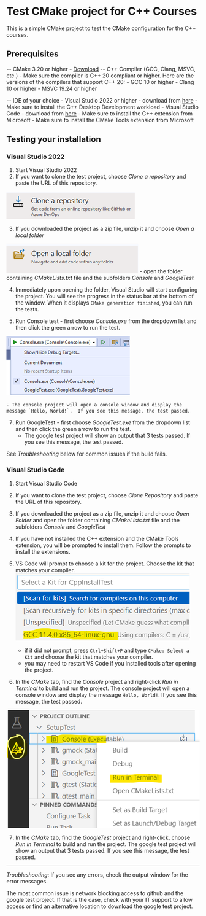 # Test CMake project for C++ Courses

This is a simple CMake project to test the CMake configuration for the C++ courses.

## Prerequisites
-- CMake 3.20 or higher - [Download](https://cmake.org/download/)
-- C++ Compiler (GCC, Clang, MSVC, etc.)  - Make sure the compiler is C++ 20 compliant or higher.
    Here are the versions of the compilers that support C++ 20:
    - GCC 10 or higher
    - Clang 10 or higher
    - MSVC 19.24 or higher

-- IDE of your choice
    - Visual Studio 2022 or higher - download from [here](https://visualstudio.microsoft.com/downloads/)
        - Make sure to install the C++ Desktop Development workload
    - Visual Studio Code - download from [here](https://code.visualstudio.com/download)
        - Make sure to install the C++ extension from Microsoft
        - Make sure to install the CMake Tools extension from Microsoft

## Testing your installation

### Visual Studio 2022
1. Start Visual Studio 2022
2. If you want to clone the test project, choose *Clone a repository* and paste the URL of this repository.  

![Clone a repository](images/vs_clone.png)

3. If you downloaded the project as a zip file, unzip it and choose *Open a local folder* 

![Open a local folder](images/vs_openfolder.png)
    - open the folder containing *CMakeLists.txt* file and the subfolders *Console* and *GoogleTest*

4. Immediately upon opening the folder, Visual Studio will start configuring the project. You will see the progress in the status bar at the bottom of the window.  When it displays `CMake generation finished`, you can run the tests.

5. Run Console test - first choose *Console.exe* from the dropdown list and then click the green arrow to run the test.  

![Run Console test](images/chooseProject.png)

    - The console project will open a console window and display the message `Hello, World!`.  If you see this message, the test passed.

7. Run GoogleTest - first choose *GoogleTest.exe* from the dropdown list and then click the green arrow to run the test.
    - The google test project will show an output that 3 tests passed.  If you see this message, the test passed.

See *Troubleshooting* below for common issues if the build fails.

### Visual Studio Code
1. Start Visual Studio Code
2. If you want to clone the test project, choose *Clone Repository* and paste the URL of this repository.
3. If you downloaded the project as a zip file, unzip it and choose *Open Folder* and open the folder containing *CMakeLists.txt* file and the subfolders *Console* and *GoogleTest*
4. If you have not installed the C++ extension and the CMake Tools extension, you will be prompted to install them.  Follow the prompts to install the extensions.
5. VS Code will prompt to choose a kit for the project.  Choose the kit that matches your compiler. 
![scan](images/vsc_scan.png)

    - if it did not prompt, press `Ctrl+Shift+P` and type `CMake: Select a Kit` and choose the kit that matches your compiler.  
    - you may need to restart VS Code if you installed tools after opening the project.
6. In the *CMake* tab, find the *Console* project and right-click *Run in Terminal* to build and run the project.  The console project will open a console window and display the message `Hello, World!`.  If you see this message, the test passed.

![cmakerun](images/vsc_run.png)

7. In the *CMake* tab, find the *GoogleTest* project and right-click, choose *Run in Terminal* to build and run the project.  The google test project will show an output that 3 tests passed.  If you see this message, the test passed.

---


*Troubleshooting*: If you see any errors, check the output window for the error messages.  

The most common issue is network blocking access to github and the google test project.  If that is the case, check with your IT support to allow access or find an alternative location to download the google test project.








